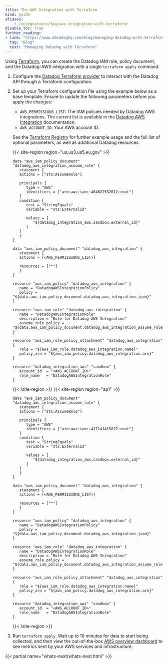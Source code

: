 ```yaml
---
title: The AWS Integration with Terraform
kind: guide
aliases:
    - /integrations/faq/aws-integration-with-terraform/
disable_toc: true
further_reading:
- link: "https://www.datadoghq.com/blog/managing-datadog-with-terraform/"
  tag: "Blog"
  text: "Managing Datadog with Terraform"
---
```


Using [Terraform][1], you can create the Datadog IAM role, policy document, and the Datadog-AWS integration with a single `terraform apply` command.


1. Configure the [Datadog Terraform provider][2] to interact with the Datadog API through a Terraform configuration.

2. Set up your Terraform configuration file using the example below as a base template. Ensure to update the following parameters before you apply the changes:
    * `AWS_PERMISSIONS_LIST`: The IAM policies needed by Datadog AWS integrations. The current list is available in the [Datadog AWS integration][3] documentation.
    * `AWS_ACCOUNT_ID`: Your AWS account ID.

   See the [Terraform Registry][4] for further example usage and the full list of optional parameters, as well as additional Datadog resources.

   {{< site-region region="us,us3,us5,eu,gov" >}}
   ```hcl
   data "aws_iam_policy_document" "datadog_aws_integration_assume_role" {
      statement {
      actions = ["sts:AssumeRole"]

      principals {
         type = "AWS"
         identifiers = ["arn:aws:iam::464622532012:root"]
      }
      condition {
         test = "StringEquals"
         variable = "sts:ExternalId"

         values = [
            "${datadog_integration_aws.sandbox.external_id}"
         ]
      }
      }
   }

   data "aws_iam_policy_document" "datadog_aws_integration" {
      statement {
      actions = [<AWS_PERMISSIONS_LIST>]

      resources = ["*"]
      }
   }

   resource "aws_iam_policy" "datadog_aws_integration" {
      name = "DatadogAWSIntegrationPolicy"
      policy = "${data.aws_iam_policy_document.datadog_aws_integration.json}"
   }

   resource "aws_iam_role" "datadog_aws_integration" {
      name = "DatadogAWSIntegrationRole"
      description = "Role for Datadog AWS Integration"
      assume_role_policy = "${data.aws_iam_policy_document.datadog_aws_integration_assume_role.json}"
   }

   resource "aws_iam_role_policy_attachment" "datadog_aws_integration" {
      role = "${aws_iam_role.datadog_aws_integration.name}"
      policy_arn = "${aws_iam_policy.datadog_aws_integration.arn}"
   }

   resource "datadog_integration_aws" "sandbox" {
      account_id  = "<AWS_ACCOUNT_ID>"
      role_name   = "DatadogAWSIntegrationRole"
   }
   ```
   {{< /site-region >}}
   {{< site-region region="ap1" >}}
   ```hcl
   data "aws_iam_policy_document" "datadog_aws_integration_assume_role" {
      statement {
      actions = ["sts:AssumeRole"]

      principals {
         type = "AWS"
         identifiers = ["arn:aws:iam::417141415827:root"]
      }
      condition {
         test = "StringEquals"
         variable = "sts:ExternalId"

         values = [
            "${datadog_integration_aws.sandbox.external_id}"
         ]
      }
      }
   }

   data "aws_iam_policy_document" "datadog_aws_integration" {
      statement {
      actions = [<AWS_PERMISSIONS_LIST>]

      resources = ["*"]
      }
   }

   resource "aws_iam_policy" "datadog_aws_integration" {
      name = "DatadogAWSIntegrationPolicy"
      policy = "${data.aws_iam_policy_document.datadog_aws_integration.json}"
   }

   resource "aws_iam_role" "datadog_aws_integration" {
      name = "DatadogAWSIntegrationRole"
      description = "Role for Datadog AWS Integration"
      assume_role_policy = "${data.aws_iam_policy_document.datadog_aws_integration_assume_role.json}"
   }

   resource "aws_iam_role_policy_attachment" "datadog_aws_integration" {
      role = "${aws_iam_role.datadog_aws_integration.name}"
      policy_arn = "${aws_iam_policy.datadog_aws_integration.arn}"
   }

   resource "datadog_integration_aws" "sandbox" {
      account_id  = "<AWS_ACCOUNT_ID>"
      role_name   = "DatadogAWSIntegrationRole"
   }
   ```
   {{< /site-region >}}

3. Run `terraform apply`. Wait up to 10 minutes for data to start being collected, and then view the out-of-the-box [AWS overview dashboard][5] to see metrics sent by your AWS services and infrastructure.

{{< partial name="whats-next/whats-next.html" >}}

[1]: https://www.terraform.io
[2]: https://docs.datadoghq.com/integrations/terraform/#overview
[3]: /integrations/amazon_web_services/?tab=manual#aws-iam-permissions
[4]: https://registry.terraform.io/providers/DataDog/datadog/latest/docs/resources/integration_aws
[5]: https://app.datadoghq.com/screen/integration/7/aws-overview
